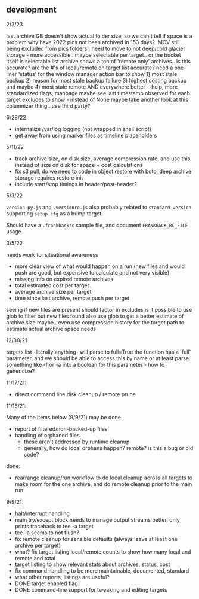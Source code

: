 ##

## development

2/3/23

last archive GB doesn't show actual folder size, so we can't tell if space is a problem 
why have 2022 pics not been archived in 153 days? 
.MOV still being excluded from pics folders.. 
need to move to not deep/cold glacier storage - more accessible.. maybe selectable per target.. or the bucket itself is selectable
list archive shows a ton of 'remote only' archives.. is this accurate? are the #'s of local/remote on target list accurate?
need a one-liner 'status' for the window manager action bar to show 1) most stale backup 2) reason for most stale backup failure 3) highest costing backup and maybe 4) most stale remote AND everywhere
better --help, more standardized flags, manpage maybe 
see last timestamp observed for each target 
excludes to show - instead of None 
maybe take another look at this columnizer thing.. use third party?

6/28/22

- internalize /var/log logging (not wrapped in shell script)
- get away from using marker files as timeline placeholders

5/11/22

- track archive size, on disk size, average compression rate, and use this instead of size on disk for space + cost calculations 
- fix s3 pull, do we need to code in object restore with boto, deep archive storage requires restore init 
- include start/stop timings in header/post-header?

5/3/22

`version-py.js` and `.versionrc.js` also probably related to `standard-version` supporting `setup.cfg`
as a bump target.

Should have a `.frankbackrc` sample file, and document `FRANKBACK_RC_FILE` usage.

3/5/22

needs work for situational awareness 
- more clear view of what would happen on a run (new files and would push are good, but expensive to calculate and not very visible)
- missing info on expired remote archives
- total estimated cost per target 
- average archive size per target 
- time since last archive, remote push per target

seeing if new files are present should factor in excludes
is it possible to use glob to filter out new files found
also use glob to get a better estimate of archive size 
maybe.. even use compression history for the target path to estimate actual archive space needs 

12/30/21

targets list -literally anything- will parse to full=True 
the function has a 'full' parameter, and we should be able to access this by name 
or at least parse something like -f or -a into a boolean for this parameter - how to genericize?

11/17/21:
* direct command line disk cleanup / remote prune

11/16/21: 

Many of the items below (9/9/21) may be done.. 

* report of filtered/non-backed-up files 
* handling of orphaned files 
    - these aren't addressed by runtime cleanup 
    - generally, how do local orphans happen? remote? is this a bug or old code?

done:
* rearrange cleanup/run workflow to do local cleanup across all targets to make room for the one archive, and do remote cleanup prior to the main run

9/9/21:

* halt/interrupt handling
* main try/except block needs to manage output streams better, only prints traceback to tee -a target 
* tee -a seems to not flush?
* fix remote cleanup for sensible defaults (always leave at least one archive per target)
* what? fix target listing local/remote counts to show how many local and remote and total
* target listing to show relevant stats about archives, status, cost
* fix command handling to be more maintainable, documented, standard 
* what other reports, listings are useful?
* DONE target enabled flag
* DONE command-line support for tweaking and editing targets 
